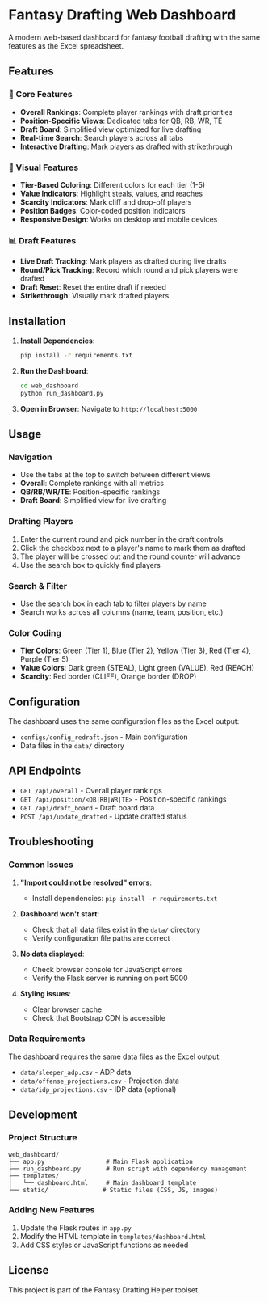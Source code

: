 # Fantasy Drafting Web Dashboard

A modern web-based dashboard for fantasy football drafting with the same features as the Excel spreadsheet.

## Features

### 🎯 Core Features

- **Overall Rankings**: Complete player rankings with draft priorities
- **Position-Specific Views**: Dedicated tabs for QB, RB, WR, TE
- **Draft Board**: Simplified view optimized for live drafting
- **Real-time Search**: Search players across all tabs
- **Interactive Drafting**: Mark players as drafted with strikethrough

### 🎨 Visual Features

- **Tier-Based Coloring**: Different colors for each tier (1-5)
- **Value Indicators**: Highlight steals, values, and reaches
- **Scarcity Indicators**: Mark cliff and drop-off players
- **Position Badges**: Color-coded position indicators
- **Responsive Design**: Works on desktop and mobile devices

### 📊 Draft Features

- **Live Draft Tracking**: Mark players as drafted during live drafts
- **Round/Pick Tracking**: Record which round and pick players were drafted
- **Draft Reset**: Reset the entire draft if needed
- **Strikethrough**: Visually mark drafted players

## Installation

1. **Install Dependencies**:

   ```bash
   pip install -r requirements.txt
   ```

2. **Run the Dashboard**:

   ```bash
   cd web_dashboard
   python run_dashboard.py
   ```

3. **Open in Browser**:
   Navigate to `http://localhost:5000`

## Usage

### Navigation

- Use the tabs at the top to switch between different views
- **Overall**: Complete rankings with all metrics
- **QB/RB/WR/TE**: Position-specific rankings
- **Draft Board**: Simplified view for live drafting

### Drafting Players

1. Enter the current round and pick number in the draft controls
2. Click the checkbox next to a player's name to mark them as drafted
3. The player will be crossed out and the round counter will advance
4. Use the search box to quickly find players

### Search & Filter

- Use the search box in each tab to filter players by name
- Search works across all columns (name, team, position, etc.)

### Color Coding

- **Tier Colors**: Green (Tier 1), Blue (Tier 2), Yellow (Tier 3), Red (Tier 4), Purple (Tier 5)
- **Value Colors**: Dark green (STEAL), Light green (VALUE), Red (REACH)
- **Scarcity**: Red border (CLIFF), Orange border (DROP)

## Configuration

The dashboard uses the same configuration files as the Excel output:

- `configs/config_redraft.json` - Main configuration
- Data files in the `data/` directory

## API Endpoints

- `GET /api/overall` - Overall player rankings
- `GET /api/position/<QB|RB|WR|TE>` - Position-specific rankings
- `GET /api/draft_board` - Draft board data
- `POST /api/update_drafted` - Update drafted status

## Troubleshooting

### Common Issues

1. **"Import could not be resolved" errors**:

   - Install dependencies: `pip install -r requirements.txt`

2. **Dashboard won't start**:

   - Check that all data files exist in the `data/` directory
   - Verify configuration file paths are correct

3. **No data displayed**:

   - Check browser console for JavaScript errors
   - Verify the Flask server is running on port 5000

4. **Styling issues**:
   - Clear browser cache
   - Check that Bootstrap CDN is accessible

### Data Requirements

The dashboard requires the same data files as the Excel output:

- `data/sleeper_adp.csv` - ADP data
- `data/offense_projections.csv` - Projection data
- `data/idp_projections.csv` - IDP data (optional)

## Development

### Project Structure

```
web_dashboard/
├── app.py                 # Main Flask application
├── run_dashboard.py       # Run script with dependency management
├── templates/
│   └── dashboard.html     # Main dashboard template
└── static/               # Static files (CSS, JS, images)
```

### Adding New Features

1. Update the Flask routes in `app.py`
2. Modify the HTML template in `templates/dashboard.html`
3. Add CSS styles or JavaScript functions as needed

## License

This project is part of the Fantasy Drafting Helper toolset.
